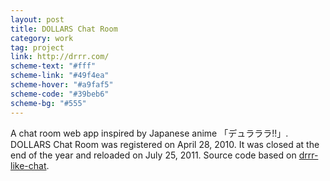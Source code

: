```yaml
---
layout: post
title: DOLLARS Chat Room
category: work
tag: project
link: http://drrr.com/
scheme-text: "#fff"
scheme-link: "#49f4ea"
scheme-hover: "#a9faf5"
scheme-code: "#39beb6"
scheme-bg: "#555"
---
```


<p>A chat room web app inspired by Japanese anime 「デュラララ!!」. DOLLARS Chat Room was registered on April 28, 2010. It was closed at the end of the year and reloaded on July 25, 2011. Source code based on <a href="http://code.google.com/p/drrr-like-chat/">drrr-like-chat</a>.</p>
